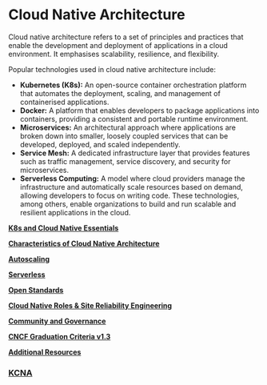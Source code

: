 # Cloud Native Architecture
Cloud native architecture refers to a set of principles and practices that enable the development and deployment of applications in a cloud environment. It emphasises scalability, resilience, and flexibility.

Popular technologies used in cloud native architecture include:

- **Kubernetes (K8s):** An open-source container orchestration platform that automates the deployment, scaling, and management of containerised applications.
- **Docker:** A platform that enables developers to package applications into containers, providing a consistent and portable runtime environment.
- **Microservices:** An architectural approach where applications are broken down into smaller, loosely coupled services that can be developed, deployed, and scaled independently.
- **Service Mesh:** A dedicated infrastructure layer that provides features such as traffic management, service discovery, and security for microservices.
- **Serverless Computing:** A model where cloud providers manage the infrastructure and automatically scale resources based on demand, allowing developers to focus on writing code.
These technologies, among others, enable organizations to build and run scalable and resilient applications in the cloud.

[**K8s and Cloud Native Essentials**](https://kevinsulatra.github.io/k8snotes/kcna_notes/cloud_native_architecture/k8s_cloud_native_essentials.html)

[**Characteristics of Cloud Native Architecture**](https://kevinsulatra.github.io/k8snotes/kcna_notes/cloud_native_architecture/characteristics.html)

[**Autoscaling**](https://kevinsulatra.github.io/k8snotes/kcna_notes/cloud_native_architecture/autoscaling.html)

[**Serverless**](https://kevinsulatra.github.io/k8snotes/kcna_notes/cloud_native_architecture/serverless.html)

[**Open Standards**](https://kevinsulatra.github.io/k8snotes/kcna_notes/cloud_native_architecture/open_standards.html)

[**Cloud Native Roles & Site Reliability Engineering**](https://kevinsulatra.github.io/k8snotes/kcna_notes/cloud_native_architecture/cloud_native_roles.html)

[**Community and Governance**](https://kevinsulatra.github.io/k8snotes/kcna_notes/cloud_native_architecture/community_governance.html)

[**CNCF Graduation Criteria v1.3**](https://kevinsulatra.github.io/k8snotes/cloud_native_architecture/kcna_notes/cncf_gradu_criteria.html)

[**Additional Resources**](https://kevinsulatra.github.io/k8snotes/kcna_notes/cloud_native_architecture/additional_resources.html)


### [**KCNA**](https://kevinsulatra.github.io/k8snotes/kcna_notes/kcna.html)
